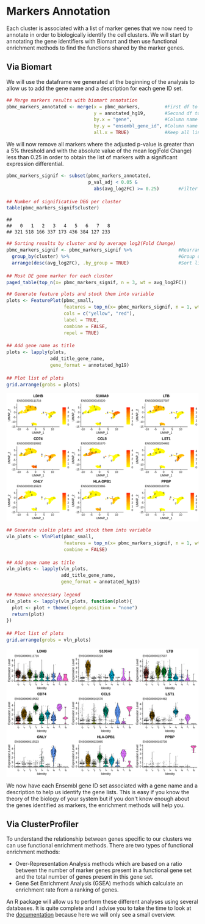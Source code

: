 # Markers Annotation

Each cluster is associated with a list of marker genes that we now need to 
annotate in order to biologically identify the cell clusters. We will start
by annotating the gene identifiers with Biomart and then use functional 
enrichment methods to find the functions shared by the marker genes.

## Via Biomart

We will use the dataframe we generated at the beginning of the analysis 
to allow us to add the gene name and a description for each gene ID set.

``` r
## Merge markers results with biomart annotation
pbmc_markers_annotated <- merge(x = pbmc_markers,         #First df to merge
                                y = annotated_hg19,       #Second df to merge
                                by.x = "gene",            #Column name of first df used for matching lines
                                by.y = "ensembl_gene_id", #Column name of second df used for matching lines
                                all.x = TRUE)             #Keep all lines from first df even if there is no match with second df
```

We will now remove all markers where the adjusted p-value is greater than 
a 5% threshold and with the absolute value of the mean log(Fold Change) 
less than 0.25 in order to obtain the list of markers with a significant 
expression differential.

``` r
pbmc_markers_signif <- subset(pbmc_markers_annotated,
                              p_val_adj < 0.05 &
                                abs(avg_log2FC) >= 0.25)       #Filter dataframe based on p_val_adj column

## Number of significative DEG per cluster
table(pbmc_markers_signif$cluster)
```

    ##
    ##   0   1   2   3   4   5   6   7   8
    ## 321 518 166 337 173 436 384 127 233

``` r
## Sorting results by cluster and by average log2(Fold Change)
pbmc_markers_signif <- pbmc_markers_signif %>%                 #Rearrange df with dplyr package
  group_by(cluster) %>%                                        #Group df based on cluster column
  arrange(desc(avg_log2FC), .by_group = TRUE)                  #Sort lines by descending the column avg_log2FC and by group

## Most DE gene marker for each cluster
paged_table(top_n(x= pbmc_markers_signif, n = 3, wt = avg_log2FC))
```

<div data-pagedtable="false">

<script data-pagedtable-source type="application/json">
{"columns":[{"label":["gene"],"name":[1],"type":["chr"],"align":["left"]},{"label":["p_val"],"name":[2],"type":["dbl"],"align":["right"]},{"label":["avg_log2FC"],"name":[3],"type":["dbl"],"align":["right"]},{"label":["pct.1"],"name":[4],"type":["dbl"],"align":["right"]},{"label":["pct.2"],"name":[5],"type":["dbl"],"align":["right"]},{"label":["p_val_adj"],"name":[6],"type":["dbl"],"align":["right"]},{"label":["cluster"],"name":[7],"type":["fct"],"align":["left"]},{"label":["external_gene_name"],"name":[8],"type":["chr"],"align":["left"]},{"label":["description"],"name":[9],"type":["chr"],"align":["left"]},{"label":["gene_biotype"],"name":[10],"type":["chr"],"align":["left"]},{"label":["chromosome_name"],"name":[11],"type":["chr"],"align":["left"]}],"data":[{"1":"ENSG00000111716","2":"3.970716e-116","3":"0.7920556","4":"0.929","5":"0.592","6":"1.299933e-111","7":"0","8":"LDHB","9":"lactate dehydrogenase B [Source:HGNC Symbol;Acc:6541]","10":"protein_coding","11":"12"},{"1":"ENSG00000145425","2":"1.049161e-115","3":"0.7576946","4":"0.997","5":"0.976","6":"3.434742e-111","7":"0","8":"RPS3A","9":"ribosomal protein S3A [Source:HGNC Symbol;Acc:10421]","10":"protein_coding","11":"4"},{"1":"ENSG00000118181","2":"8.077812e-134","3":"0.7149172","4":"1.000","5":"0.978","6":"2.644514e-129","7":"0","8":"RPS25","9":"ribosomal protein S25 [Source:HGNC Symbol;Acc:10413]","10":"protein_coding","11":"11"},{"1":"ENSG00000163220","2":"0.000000e+00","3":"4.4535241","4":"0.998","5":"0.212","6":"0.000000e+00","7":"1","8":"S100A9","9":"S100 calcium binding protein A9 [Source:HGNC Symbol;Acc:10499]","10":"protein_coding","11":"1"},{"1":"ENSG00000090382","2":"5.690667e-272","3":"4.0594058","4":"1.000","5":"0.517","6":"1.863010e-267","7":"1","8":"LYZ","9":"lysozyme [Source:HGNC Symbol;Acc:6740]","10":"protein_coding","11":"12"},{"1":"ENSG00000143546","2":"0.000000e+00","3":"3.9631418","4":"0.971","5":"0.119","6":"0.000000e+00","7":"1","8":"S100A8","9":"S100 calcium binding protein A8 [Source:HGNC Symbol;Acc:10498]","10":"protein_coding","11":"1"},{"1":"ENSG00000227507","2":"4.202245e-87","3":"1.1123793","4":"0.979","5":"0.649","6":"1.375731e-82","7":"2","8":"LTB","9":"lymphotoxin beta (TNF superfamily, member 3) [Source:HGNC Symbol;Acc:6711]","10":"protein_coding","11":"6"},{"1":"ENSG00000008517","2":"4.821630e-93","3":"0.9990429","4":"0.949","5":"0.473","6":"1.578505e-88","7":"2","8":"IL32","9":"interleukin 32 [Source:HGNC Symbol;Acc:16830]","10":"protein_coding","11":"16"},{"1":"ENSG00000168685","2":"6.235001e-61","3":"0.7342628","4":"0.733","5":"0.336","6":"2.041215e-56","7":"2","8":"IL7R","9":"interleukin 7 receptor [Source:HGNC Symbol;Acc:6024]","10":"protein_coding","11":"5"},{"1":"ENSG00000019582","2":"1.164791e-185","3":"2.7304144","4":"1.000","5":"0.820","6":"3.813294e-181","7":"3","8":"CD74","9":"CD74 molecule, major histocompatibility complex, class II invariant chain [Source:HGNC Symbol;Acc:1697]","10":"protein_coding","11":"5"},{"1":"ENSG00000105369","2":"0.000000e+00","3":"2.5281075","4":"0.939","5":"0.041","6":"0.000000e+00","7":"3","8":"CD79A","9":"CD79a molecule, immunoglobulin-associated alpha [Source:HGNC Symbol;Acc:1698]","10":"protein_coding","11":"19"},{"1":"ENSG00000204287","2":"3.209089e-184","3":"2.5010512","4":"1.000","5":"0.492","6":"1.050592e-179","7":"3","8":"HLA-DRA","9":"major histocompatibility complex, class II, DR alpha [Source:HGNC Symbol;Acc:4947]","10":"protein_coding","11":"6"},{"1":"ENSG00000161570","2":"5.543749e-227","3":"2.6006662","4":"0.968","5":"0.223","6":"1.814912e-222","7":"4","8":"CCL5","9":"chemokine (C-C motif) ligand 5 [Source:HGNC Symbol;Acc:10632]","10":"protein_coding","11":"17"},{"1":"ENSG00000105374","2":"1.926967e-174","3":"1.8826628","4":"0.906","5":"0.215","6":"6.308504e-170","7":"4","8":"NKG7","9":"natural killer cell group 7 sequence [Source:HGNC Symbol;Acc:7830]","10":"protein_coding","11":"19"},{"1":"ENSG00000113088","2":"1.462695e-187","3":"1.6720773","4":"0.582","5":"0.050","6":"4.788572e-183","7":"4","8":"GZMK","9":"granzyme K (granzyme 3; tryptase II) [Source:HGNC Symbol;Acc:4711]","10":"protein_coding","11":"5"},{"1":"ENSG00000204482","2":"4.307394e-124","3":"2.5414949","4":"1.000","5":"0.315","6":"1.410155e-119","7":"5","8":"LST1","9":"leukocyte specific transcript 1 [Source:HGNC Symbol;Acc:14189]","10":"protein_coding","11":"6"},{"1":"ENSG00000203747","2":"8.080338e-183","3":"2.2148756","4":"0.975","5":"0.135","6":"2.645341e-178","7":"5","8":"FCGR3A","9":"Fc fragment of IgG, low affinity IIIa, receptor (CD16a) [Source:HGNC Symbol;Acc:3619]","10":"protein_coding","11":"1"},{"1":"ENSG00000158869","2":"6.999917e-116","3":"2.2070349","4":"0.994","5":"0.317","6":"2.291633e-111","7":"5","8":"FCER1G","9":"Fc fragment of IgE, high affinity I, receptor for; gamma polypeptide [Source:HGNC Symbol;Acc:3611]","10":"protein_coding","11":"1"},{"1":"ENSG00000115523","2":"2.486700e-196","3":"4.2579309","4":"0.968","5":"0.131","6":"8.140959e-192","7":"6","8":"GNLY","9":"granulysin [Source:HGNC Symbol;Acc:4414]","10":"protein_coding","11":"2"},{"1":"ENSG00000105374","2":"3.209039e-138","3":"3.4664868","4":"1.000","5":"0.260","6":"1.050575e-133","7":"6","8":"NKG7","9":"natural killer cell group 7 sequence [Source:HGNC Symbol;Acc:7830]","10":"protein_coding","11":"19"},{"1":"ENSG00000100453","2":"5.211408e-268","3":"3.3326422","4":"0.955","5":"0.068","6":"1.706111e-263","7":"6","8":"GZMB","9":"granzyme B (granzyme 2, cytotoxic T-lymphocyte-associated serine esterase 1) [Source:HGNC Symbol;Acc:4709]","10":"protein_coding","11":"14"},{"1":"ENSG00000223865","2":"1.415112e-21","3":"2.5518720","4":"1.000","5":"0.510","6":"4.632794e-17","7":"7","8":"HLA-DPB1","9":"major histocompatibility complex, class II, DP beta 1 [Source:HGNC Symbol;Acc:4940]","10":"protein_coding","11":"6"},{"1":"ENSG00000204287","2":"6.910937e-20","3":"2.3823825","4":"1.000","5":"0.552","6":"2.262502e-15","7":"7","8":"HLA-DRA","9":"major histocompatibility complex, class II, DR alpha [Source:HGNC Symbol;Acc:4947]","10":"protein_coding","11":"6"},{"1":"ENSG00000101439","2":"1.089086e-21","3":"2.3027895","4":"1.000","5":"0.389","6":"3.565450e-17","7":"7","8":"CST3","9":"cystatin C [Source:HGNC Symbol;Acc:2475]","10":"protein_coding","11":"20"},{"1":"ENSG00000163736","2":"1.575953e-59","3":"6.4755064","4":"1.000","5":"0.025","6":"5.159355e-55","7":"8","8":"PPBP","9":"pro-platelet basic protein (chemokine (C-X-C motif) ligand 7) [Source:HGNC Symbol;Acc:9240]","10":"protein_coding","11":"4"},{"1":"ENSG00000163737","2":"1.324207e-112","3":"5.4177748","4":"1.000","5":"0.011","6":"4.335188e-108","7":"8","8":"PF4","9":"platelet factor 4 [Source:HGNC Symbol;Acc:8861]","10":"protein_coding","11":"4"},{"1":"ENSG00000120885","2":"3.260924e-67","3":"4.5424885","4":"0.857","5":"0.015","6":"1.067561e-62","7":"8","8":"CLU","9":"clusterin [Source:HGNC Symbol;Acc:2095]","10":"protein_coding","11":"8"}],"options":{"columns":{"min":{},"max":[10]},"rows":{"min":[10],"max":[10]},"pages":{}}}
  </script>

</div>

``` r
## Generate feature plots and stock them into variable
plots <- FeaturePlot(pbmc_small,                                                                #SeuratObject
                     features = top_n(x= pbmc_markers_signif, n = 1, wt = avg_log2FC)$gene,     #Vector of genes to plot
                     cols = c("yellow", "red"),                                                 #Change color
                     label = TRUE,                                                              #Plot ident position
                     combine = FALSE,                                                           #Return list of plot objets instead of a combined plot (easier to process)
                     repel = TRUE)                                                              #Avoid label overlap

## Add gene name as title
plots <- lapply(plots,                                                                          #List of plots
                add_title_gene_name,                                                            #Function to apply to the list
                gene_format = annotated_hg19)                                                   #Fill in the dataframe parameter

## Plot list of plots
grid.arrange(grobs = plots)
```

<img src="./images/FilterMarkers-1.png" style="display: block; margin: auto;" />

``` r
## Generate violin plots and stock them into variable
vln_plots <- VlnPlot(pbmc_small,                                                                #SeuratObject
                     features = top_n(x= pbmc_markers_signif, n = 1, wt = avg_log2FC)$gene,     #Vector of genes to plot
                     combine = FALSE)                                                           #Return list of plot objets instead of a combined plot (easier to process)

## Add gene name as title
vln_plots <- lapply(vln_plots,                                                                  #List of plots
                    add_title_gene_name,                                                        #Function to apply to the list
                    gene_format = annotated_hg19)                                               #Fill in the dataframe parameter

## Remove unecessary legend
vln_plots <- lapply(vln_plots, function(plot){
  plot <- plot + theme(legend.position = "none")
  return(plot)
})

## Plot list of plots
grid.arrange(grobs = vln_plots)
```

<img src="./images/FilterMarkers-2.png" style="display: block; margin: auto;" />

We now have each Ensembl gene ID set associated with a gene name and 
a description to help us identify the gene lists. This is easy if you 
know the theory of the biology of your system but if you don't know 
enough about the genes identified as markers, the enrichment methods 
will help you.

## Via ClusterProfiler

To understand the relationship between genes specific to our clusters 
we can use functional enrichment methods. There are two types of 
functional enrichment methods: 

- Over-Representation Analysis methods which are based on a ratio between 
  the number of marker genes present in a functional gene set 
  and the total number of genes present in this gene set.
- Gene Set Enrichment Analysis (GSEA) methods which calculate an enrichment 
  rate from a ranking of genes.

An R package will allow us to perform these different analyses using several
databases. It is quite complete and I advise you to take the time to look at 
the [documentation](https://yulab-smu.top/biomedical-knowledge-mining-book/index.html) because here we will only see a small overview.
